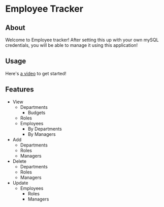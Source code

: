 # Employee Tracker

## About
Welcome to Employee tracker! After setting this up with your own mySQL credentials, you will be able to manage it using this application!

## Usage
Here's [a video](https://drive.google.com/file/d/1CFJOT_ZiMMYmSA57OtVM4pgnTfGO7m2e/view) to get started!

## Features
- View
    - Departments
        - Budgets
    - Roles
    - Employees
        - By Departments
        - By Managers
- Add
    - Departments
    - Roles
    - Managers
- Delete
    - Departments
    - Roles
    - Managers
- Update
    - Employees
        - Roles
        - Managers